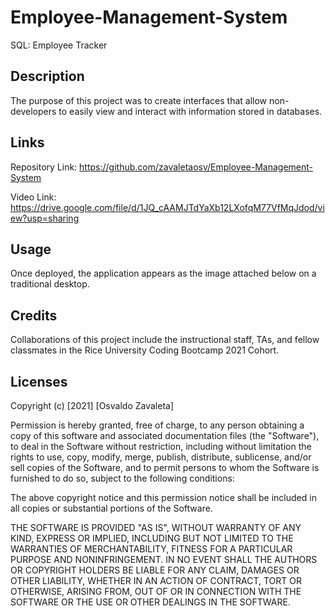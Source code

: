# Employee-Management-System
SQL: Employee Tracker
## Description

The purpose of this project was to create interfaces that allow non-developers to easily view and interact with information stored in databases.

## Links

Repository Link: https://github.com/zavaletaosv/Employee-Management-System

Video Link: https://drive.google.com/file/d/1JQ_cAAMJTdYaXb12LXofqM77VfMqJdod/view?usp=sharing
## Usage

Once deployed, the application appears as the image attached below on a traditional desktop.

## Credits

Collaborations of this project include the instructional staff, TAs, and fellow classmates in the Rice University Coding Bootcamp 2021 Cohort.

## Licenses

Copyright (c) [2021] [Osvaldo Zavaleta]

Permission is hereby granted, free of charge, to any person obtaining a copy of this software and associated documentation files (the "Software"), to deal in the Software without restriction, including without limitation the rights to use, copy, modify, merge, publish, distribute, sublicense, and/or sell copies of the Software, and to permit persons to whom the Software is furnished to do so, subject to the following conditions:

The above copyright notice and this permission notice shall be included in all copies or substantial portions of the Software.

THE SOFTWARE IS PROVIDED "AS IS", WITHOUT WARRANTY OF ANY KIND, EXPRESS OR IMPLIED, INCLUDING BUT NOT LIMITED TO THE WARRANTIES OF MERCHANTABILITY, FITNESS FOR A PARTICULAR PURPOSE AND NONINFRINGEMENT. IN NO EVENT SHALL THE AUTHORS OR COPYRIGHT HOLDERS BE LIABLE FOR ANY CLAIM, DAMAGES OR OTHER LIABILITY, WHETHER IN AN ACTION OF CONTRACT, TORT OR OTHERWISE, ARISING FROM, OUT OF OR IN CONNECTION WITH THE SOFTWARE OR THE USE OR OTHER DEALINGS IN THE SOFTWARE.

